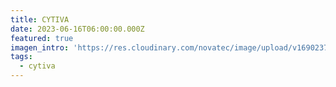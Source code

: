 ```yaml
---
title: CYTIVA
date: 2023-06-16T06:00:00.000Z
featured: true
imagen_intro: 'https://res.cloudinary.com/novatec/image/upload/v1690237100/33587_10061.png'
tags:
  - cytiva
---
```

